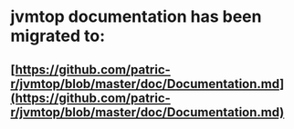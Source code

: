 # jvmtop documentation has been migrated to: #

## [https://github.com/patric-r/jvmtop/blob/master/doc/Documentation.md](https://github.com/patric-r/jvmtop/blob/master/doc/Documentation.md) ##